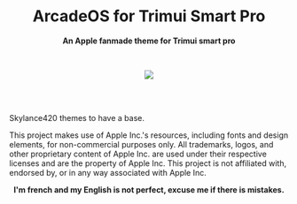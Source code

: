 <h1 align="center"> ArcadeOS for Trimui Smart Pro </h1>
<p align="center"> <b> An Apple fanmade theme for Trimui smart pro </b> </p>
<br>
<p align="center"> <img src="https://github.com/SKINOX21/ArcadeOS-for-Trimui-Smart-Pro/blob/Pics/arcadeos.png"/> </p>
<br>
<br>
<p In development...  </p>
<p For make my theme, I used the <a href="https://www.reddit.com/user/Skylance420/"> Skylance420 <a/> themes to have a base. <p/>
<p> This project makes use of Apple Inc.'s resources, including fonts and design elements, for non-commercial purposes only. All trademarks, logos, and other proprietary content of Apple Inc. are used under their respective licenses and are the property of Apple Inc. This project is not affiliated with, endorsed by, or in any way associated with Apple Inc.  <p/>
<p align="center"> <b> I'm french and my English is not perfect, excuse me if there is mistakes.</b> </p>
